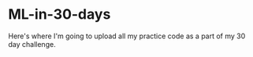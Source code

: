# ML-in-30-days
Here's where I'm going to upload all my practice code as a part of my 30 day challenge.
